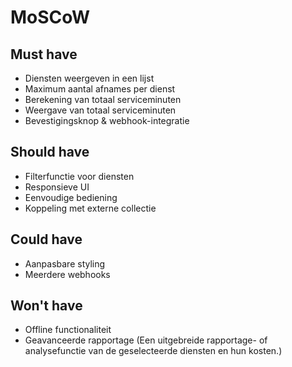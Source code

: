 # MoSCoW

## Must have

* Diensten weergeven in een lijst
* Maximum aantal afnames per dienst
* Berekening van totaal serviceminuten
* Weergave van totaal serviceminuten
* Bevestigingsknop & webhook-integratie

## Should have

* Filterfunctie voor diensten
* Responsieve UI
* Eenvoudige bediening
* Koppeling met externe collectie

## Could have

* Aanpasbare styling
* Meerdere webhooks

## Won't have

* Offline functionaliteit
* Geavanceerde rapportage (Een uitgebreide rapportage- of analysefunctie van de geselecteerde diensten en hun kosten.)
